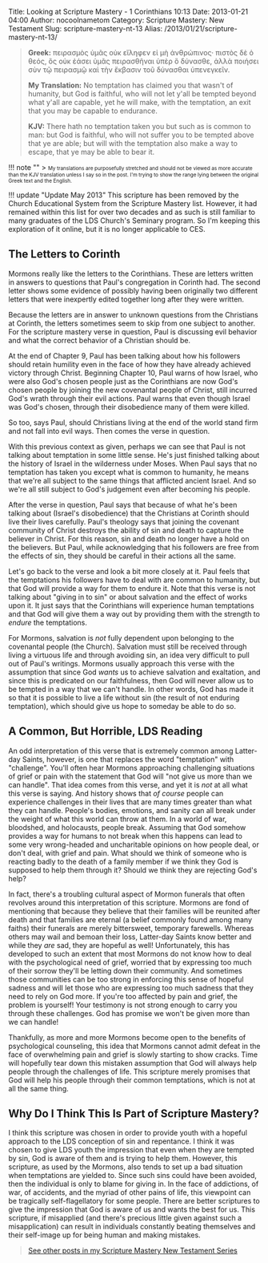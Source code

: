 Title: Looking at Scripture Mastery - 1 Corinthians 10:13
Date: 2013-01-21 04:00
Author: nocoolnametom
Category: Scripture Mastery: New Testament
Slug: scripture-mastery-nt-13
Alias: /2013/01/21/scripture-mastery-nt-13/

> **Greek:**
>  πειρασμὸς ὑμᾶς οὐκ εἴληφεν εἰ μὴ ἀνθρώπινος· πιστὸς δὲ ὁ θεός, ὃς οὐκ ἐάσει ὑμᾶς πειρασθῆναι ὑπὲρ ὃ δύνασθε, ἀλλὰ ποιήσει σὺν τῷ πειρασμῷ καὶ τὴν ἔκβασιν τοῦ δύνασθαι ὑπενεγκεῖν.
>
> **My Translation:**
>  No temptation has claimed you that wasn't of humanity, but God is faithful, who will not let y'all be tempted beyond what y'all are capable, yet he will make, with the temptation, an exit that you may be capable to endurance.
>
> **KJV:**
>  There hath no temptation taken you but such as is common to man: but God is faithful, who will not suffer you to be tempted above that ye are able; but will with the temptation also make a way to escape, that ye may be able to bear it.

!!! note ""
     > <span style="font-size: x-small;">My translations are purposefully stretched and should not be viewed as more accurate than the KJV translation unless I say so in the post.  I'm trying to show the range lying between the original Greek text and the English.</span>

!!! update "Update May 2013"
     This scripture has been removed by the Church Educational System from the Scripture Mastery list. However, it had remained within this list for over two decades and as such is still familiar to many graduates of the LDS Church's Seminary program. So I'm keeping this exploration of it online, but it is no longer applicable to CES.

The Letters to Corinth
----------------------

Mormons really like the letters to the Corinthians. These are letters written in answers to questions that Paul's congregation in Corinth had.  The second letter shows some evidence of possibly having been originally two different letters that were inexpertly edited together long after they were written.

Because the letters are in answer to unknown questions from the Christians at Corinth, the letters sometimes seem to skip from one subject to another.  For the scripture mastery verse in question, Paul is discussing evil behavior and what the correct behavior of a Christian should be.

At the end of Chapter 9, Paul has been talking about how his followers should retain humility even in the face of how they have already achieved victory through Christ.  Beginning Chapter 10, Paul warns of how Israel, who were also God's chosen people just as the Corinthians are now God's chosen people by joining the new covenantal people of Christ, still incurred God's wrath through their evil actions.  Paul warns that even though Israel was God's chosen, through their disobedience many of them were killed.

So too, says Paul, should Christians living at the end of the world stand firm and not fall into evil ways.  Then comes the verse in question.

With this previous context as given, perhaps we can see that Paul is not talking about temptation in some little sense.  He's just finished talking about the history of Israel in the wilderness under Moses.  When Paul says that no temptation has taken you except what is common to humanity, he means that we're all subject to the same things that afflicted ancient Israel.  And so we're all still subject to God's judgement even after becoming his people.

After the verse in question, Paul says that because of what he's been talking about (Israel's disobedience) that the Christians at Corinth should live their lives carefully.  Paul's theology says that joining the covenant community of Christ destroys the ability of sin and death to capture the believer in Christ. For this reason, sin and death no longer have a hold on the believers.  But Paul, while acknowledging that his followers are free from the effects of sin, they should be careful in their actions all the same.

Let's go back to the verse and look a bit more closely at it.  Paul feels that the temptations his followers have to deal with are common to humanity, but that God will provide a way for them to endure it.  Note that this verse is not talking about "giving in to sin" or about salvation and the effect of works upon it.  It just says that the Corinthians will experience human temptations and that God will give them a way out by providing them with the strength to *endure* the temptations.

For Mormons, salvation is *not* fully dependent upon belonging to the covenantal people (the Church).  Salvation must still be received through living a virtuous life and through avoiding sin, an idea very difficult to pull out of Paul's writings.  Mormons usually approach this verse with the assumption that since God *wants* us to achieve salvation and exaltation, and since this is predicated on our faithfulness, then God will never allow us to be tempted in a way that we can't handle.  In other words, God has made it so that it is possible to live a life without sin (the result of not enduring temptation), which should give us hope to someday be able to do so.

A Common, But Horrible, LDS Reading
-----------------------------------

An odd interpretation of this verse that is extremely common among Latter-day Saints, however, is one that replaces the word "temptation" with "challenge". You'll often hear Mormons approaching challenging situations of grief or pain with the statement that God will "not give us more than we can handle".  That idea comes from this verse, and yet it is *not* at all what this verse is saying.  And history shows that *of course* people can experience challenges in their lives that are many times greater than what they can handle.  People's bodies, emotions, and sanity can all break under the weight of what this world can throw at them.  In a world of war, bloodshed, and holocausts, people break. Assuming that God somehow provides a way for humans to not break when this happens can lead to some very wrong-headed and uncharitable opinions on how people deal, or don't deal, with grief and pain.  What should we think of someone who is reacting badly to the death of a family member if we think they God is supposed to help them through it?  Should we think they are rejecting God's help?

In fact, there's a troubling cultural aspect of Mormon funerals that often revolves around this interpretation of this scripture.  Mormons are fond of mentioning that because they believe that their families will be reunited after death and that families are eternal (a belief commonly found among many faiths) their funerals are merely bittersweet, temporary farewells.  Whereas others may wail and bemoan their loss, Latter-day Saints know better and while they *are* sad, they are hopeful as well!  Unfortunately, this has developed to such an extent that most Mormons do not know how to deal with the psychological need of grief, worried that by expressing too much of their sorrow they'll be letting down their community.  And sometimes those communities can be too strong in enforcing this sense of hopeful sadness and will let those who are expressing too much sadness that they need to rely on God more.  If you're too affected by pain and grief, the problem is yourself!  Your testimony is not strong enough to carry you through these challenges.  God has promise we won't be given more than we can handle!

Thankfully, as more and more Mormons become open to the benefits of psychological counseling, this idea that Mormons cannot admit defeat in the face of overwhelming pain and grief is slowly starting to show cracks.  Time will hopefully tear down this mistaken assumption that God will always help people through the challenges of life.  This scripture merely promises that God will help his people through their common temptations, which is not at all the same thing.

Why Do I Think This Is Part of Scripture Mastery?
-------------------------------------------------

I think this scripture was chosen in order to provide youth with a hopeful approach to the LDS conception of sin and repentance.  I think it was chosen to give LDS youth the impression that even when they are tempted by sin, God is aware of them and is trying to help them.  However, this scripture, as used by the Mormons, also tends to set up a bad situation when temptations are yielded to.  Since such sins could have been avoided, then the individual is only to blame for giving in.  In the face of addictions, of war, of accidents, and the myriad of other pains of life, this viewpoint can be tragically self-flagellatory for some people.  There are better scriptures to give the impression that God is aware of us and wants the best for us.  This scripture, if misapplied (and there's precious little given against such a misapplication) can result in individuals constantly beating themselves and their self-image up for being human and making mistakes.

> [See other posts in my Scripture Mastery New Testament Series][]

[See other posts in my Scripture Mastery New Testament Series]: |filename|pages/scripture-mastery-new-testament.md "Scripture Mastery: New Testament"
